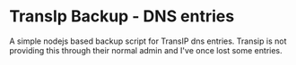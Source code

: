 TransIp Backup - DNS entries
============================

A simple nodejs based backup script for TransIP dns entries. Transip is not providing this through their normal admin and I've once lost some entries.


